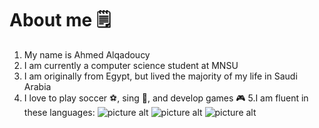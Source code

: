 # About me 🗒
1. My name is Ahmed Alqadoucy
2. I am currently a computer science student at MNSU
3. I am originally from Egypt, but lived the majority of my life in Saudi Arabia
4. I love to play soccer ⚽️, sing 🎤, and develop games 🎮
5.I am fluent in these languages:
![picture alt](https://upload.wikimedia.org/wikipedia/commons/c/c3/Python-logo-notext.svg) ![picture alt](https://upload.wikimedia.org/wikipedia/commons/c/c3/Python-logo-notext.svg) ![picture alt](https://upload.wikimedia.org/wikipedia/commons/c/c3/Python-logo-notext.svg)
